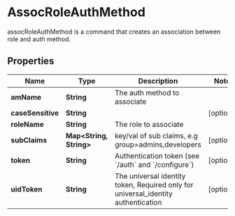 

# AssocRoleAuthMethod

assocRoleAuthMethod is a command that creates an association between role and auth method.
## Properties

Name | Type | Description | Notes
------------ | ------------- | ------------- | -------------
**amName** | **String** | The auth method to associate | 
**caseSensitive** | **String** |  |  [optional]
**roleName** | **String** | The role to associate | 
**subClaims** | **Map&lt;String, String&gt;** | key/val of sub claims, e.g group&#x3D;admins,developers |  [optional]
**token** | **String** | Authentication token (see &#x60;/auth&#x60; and &#x60;/configure&#x60;) |  [optional]
**uidToken** | **String** | The universal identity token, Required only for universal_identity authentication |  [optional]



